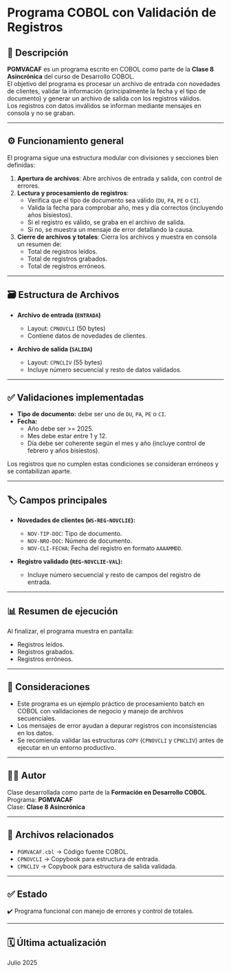 # Programa COBOL con Validación de Registros

## 📄 Descripción

**PGMVACAF** es un programa escrito en COBOL como parte de la **Clase 8 Asincrónica** del curso de Desarrollo COBOL.  
El objetivo del programa es procesar un archivo de entrada con novedades de clientes, validar la información (principalmente la fecha y el tipo de documento) y generar un archivo de salida con los registros válidos.  
Los registros con datos inválidos se informan mediante mensajes en consola y no se graban.

---

## ⚙️ Funcionamiento general

El programa sigue una estructura modular con divisiones y secciones bien definidas:
1. **Apertura de archivos**: Abre archivos de entrada y salida, con control de errores.
2. **Lectura y procesamiento de registros**: 
   - Verifica que el tipo de documento sea válido (`DU`, `PA`, `PE` o `CI`).
   - Valida la fecha para comprobar año, mes y día correctos (incluyendo años bisiestos).
   - Si el registro es válido, se graba en el archivo de salida.
   - Si no, se muestra un mensaje de error detallando la causa.
3. **Cierre de archivos y totales**: Cierra los archivos y muestra en consola un resumen de:
   - Total de registros leídos.
   - Total de registros grabados.
   - Total de registros erróneos.

---

## 🗃️ Estructura de Archivos

- **Archivo de entrada (`ENTRADA`)**
  - Layout: `CPNOVCLI` (50 bytes)
  - Contiene datos de novedades de clientes.

- **Archivo de salida (`SALIDA`)**
  - Layout: `CPNCLIV` (55 bytes)
  - Incluye número secuencial y resto de datos validados.

---

## ✅ Validaciones implementadas

- **Tipo de documento:** debe ser uno de `DU`, `PA`, `PE` o `CI`.
- **Fecha:**  
  - Año debe ser >= 2025.  
  - Mes debe estar entre 1 y 12.  
  - Día debe ser coherente según el mes y año (incluye control de febrero y años bisiestos).

Los registros que no cumplen estas condiciones se consideran erróneos y se contabilizan aparte.

---

## 🏷️ Campos principales

- **Novedades de clientes (`WS-REG-NOVCLIE`):**
  - `NOV-TIP-DOC`: Tipo de documento.
  - `NOV-NRO-DOC`: Número de documento.
  - `NOV-CLI-FECHA`: Fecha del registro en formato `AAAAMMDD`.

- **Registro validado (`REG-NOVCLIE-VAL`):**
  - Incluye número secuencial y resto de campos del registro de entrada.

---

## 📊 Resumen de ejecución

Al finalizar, el programa muestra en pantalla:
- Registros leídos.
- Registros grabados.
- Registros erróneos.

---

## 🚩 Consideraciones

- Este programa es un ejemplo práctico de procesamiento batch en COBOL con validaciones de negocio y manejo de archivos secuenciales.
- Los mensajes de error ayudan a depurar registros con inconsistencias en los datos.
- Se recomienda validar las estructuras `COPY` (`CPNOVCLI` y `CPNCLIV`) antes de ejecutar en un entorno productivo.

---

## 👨‍💻 Autor

Clase desarrollada como parte de la **Formación en Desarrollo COBOL**.  
Programa: **PGMVACAF**  
Clase: **Clase 8 Asincrónica**  

---

## 📂 Archivos relacionados

- `PGMVACAF.cbl` → Código fuente COBOL.
- `CPNOVCLI` → Copybook para estructura de entrada.
- `CPNCLIV` → Copybook para estructura de salida validada.

---

## ✅ Estado

✔️ Programa funcional con manejo de errores y control de totales.

---

## 🗓️ Última actualización

Julio 2025
